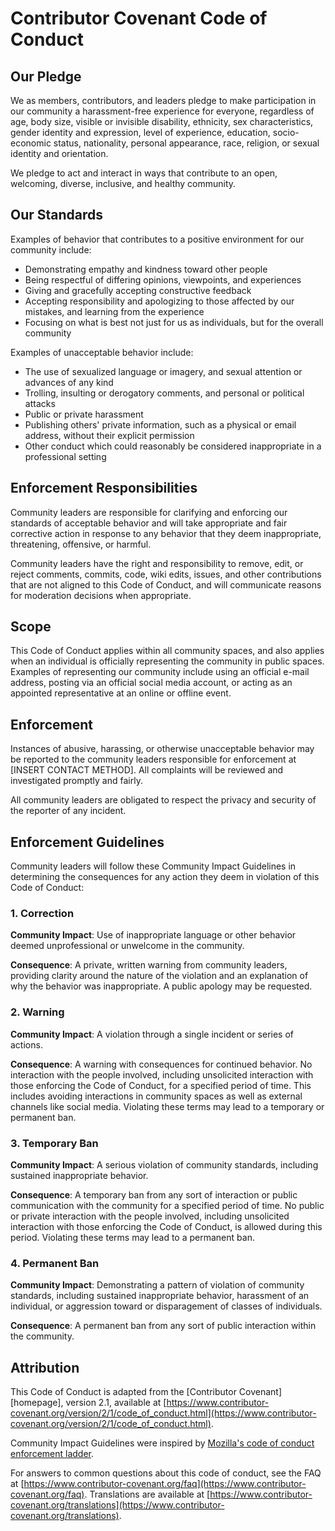<!-- === OmniNode:Metadata ===
<!-- metadata_version: 0.1.0 -->
<!-- protocol_version: 0.1.0 -->
<!-- owner: OmniNode Team -->
<!-- copyright: OmniNode Team -->
<!-- schema_version: 0.1.0 -->
<!-- name: CODE_OF_CONDUCT.md -->
<!-- version: 1.0.0 -->
<!-- uuid: e1182745-67f2-40cc-9c2e-df35aa5025ee -->
<!-- author: OmniNode Team -->
<!-- created_at: 2025-05-21T12:41:40.155347 -->
<!-- last_modified_at: 2025-05-21T16:42:46.074873 -->
<!-- description: Stamped by ONEX -->
<!-- state_contract: state_contract://default -->
<!-- lifecycle: active -->
<!-- hash: 64d71fdbd196e7b49d06c24110024036b8eec77458ac5e7b4109691026178e3f -->
<!-- entrypoint: {'type': 'python', 'target': 'CODE_OF_CONDUCT.md'} -->
<!-- runtime_language_hint: python>=3.11 -->
<!-- namespace: onex.stamped.CODE_OF_CONDUCT -->
<!-- meta_type: tool -->
<!-- === /OmniNode:Metadata === -->

<!-- === OmniNode:Metadata ===
<!-- metadata_version: 0.1.0 -->
<!-- protocol_version: 0.1.0 -->
<!-- owner: OmniNode Team -->
<!-- copyright: OmniNode Team -->
<!-- schema_version: 0.1.0 -->
<!-- name: CODE_OF_CONDUCT.md -->
<!-- version: 1.0.0 -->
<!-- uuid: 8a5d9c67-cb0b-4b8a-b12f-14c95285b110 -->
<!-- author: OmniNode Team -->
<!-- created_at: 2025-05-21T12:33:43.430331 -->
<!-- last_modified_at: 2025-05-21T16:39:55.686296 -->
<!-- description: Stamped by ONEX -->
<!-- state_contract: state_contract://default -->
<!-- lifecycle: active -->
<!-- hash: e356d503ad82b996de69ddadbd4341faadf3a78cba881e752b23e4dbce8860ec -->
<!-- entrypoint: {'type': 'python', 'target': 'CODE_OF_CONDUCT.md'} -->
<!-- runtime_language_hint: python>=3.11 -->
<!-- namespace: onex.stamped.CODE_OF_CONDUCT -->
<!-- meta_type: tool -->
<!-- === /OmniNode:Metadata === -->

<!-- === OmniNode:Metadata ===
<!-- metadata_version: 0.1.0 -->
<!-- protocol_version: 0.1.0 -->
<!-- owner: OmniNode Team -->
<!-- copyright: OmniNode Team -->
<!-- schema_version: 0.1.0 -->
<!-- name: CODE_OF_CONDUCT.md -->
<!-- version: 1.0.0 -->
<!-- uuid: 919fcd76-7115-49b9-9a62-cd50dd0bd81d -->
<!-- author: OmniNode Team -->
<!-- created_at: 2025-05-21T09:28:42.658521 -->
<!-- last_modified_at: 2025-05-21T16:24:00.324226 -->
<!-- description: Stamped by ONEX -->
<!-- state_contract: state_contract://default -->
<!-- lifecycle: active -->
<!-- hash: 63a2aa51b014049bf412e5f2c9af48eaf782e6b88115e02bc32dbcc00269bada -->
<!-- entrypoint: {'type': 'python', 'target': 'CODE_OF_CONDUCT.md'} -->
<!-- runtime_language_hint: python>=3.11 -->
<!-- namespace: onex.stamped.CODE_OF_CONDUCT -->
<!-- meta_type: tool -->
<!-- === /OmniNode:Metadata === -->

# Contributor Covenant Code of Conduct

## Our Pledge

We as members, contributors, and leaders pledge to make participation in our community a harassment-free experience for everyone, regardless of age, body size, visible or invisible disability, ethnicity, sex characteristics, gender identity and expression, level of experience, education, socio-economic status, nationality, personal appearance, race, religion, or sexual identity and orientation.

We pledge to act and interact in ways that contribute to an open, welcoming, diverse, inclusive, and healthy community.

## Our Standards

Examples of behavior that contributes to a positive environment for our community include:

- Demonstrating empathy and kindness toward other people
- Being respectful of differing opinions, viewpoints, and experiences
- Giving and gracefully accepting constructive feedback
- Accepting responsibility and apologizing to those affected by our mistakes, and learning from the experience
- Focusing on what is best not just for us as individuals, but for the overall community

Examples of unacceptable behavior include:

- The use of sexualized language or imagery, and sexual attention or advances of any kind
- Trolling, insulting or derogatory comments, and personal or political attacks
- Public or private harassment
- Publishing others' private information, such as a physical or email address, without their explicit permission
- Other conduct which could reasonably be considered inappropriate in a professional setting

## Enforcement Responsibilities

Community leaders are responsible for clarifying and enforcing our standards of acceptable behavior and will take appropriate and fair corrective action in response to any behavior that they deem inappropriate, threatening, offensive, or harmful.

Community leaders have the right and responsibility to remove, edit, or reject comments, commits, code, wiki edits, issues, and other contributions that are not aligned to this Code of Conduct, and will communicate reasons for moderation decisions when appropriate.

## Scope

This Code of Conduct applies within all community spaces, and also applies when an individual is officially representing the community in public spaces. Examples of representing our community include using an official e-mail address, posting via an official social media account, or acting as an appointed representative at an online or offline event.

## Enforcement

Instances of abusive, harassing, or otherwise unacceptable behavior may be reported to the community leaders responsible for enforcement at [INSERT CONTACT METHOD]. All complaints will be reviewed and investigated promptly and fairly.

All community leaders are obligated to respect the privacy and security of the reporter of any incident.

## Enforcement Guidelines

Community leaders will follow these Community Impact Guidelines in determining the consequences for any action they deem in violation of this Code of Conduct:

### 1. Correction
**Community Impact**: Use of inappropriate language or other behavior deemed unprofessional or unwelcome in the community.

**Consequence**: A private, written warning from community leaders, providing clarity around the nature of the violation and an explanation of why the behavior was inappropriate. A public apology may be requested.

### 2. Warning
**Community Impact**: A violation through a single incident or series of actions.

**Consequence**: A warning with consequences for continued behavior. No interaction with the people involved, including unsolicited interaction with those enforcing the Code of Conduct, for a specified period of time. This includes avoiding interactions in community spaces as well as external channels like social media. Violating these terms may lead to a temporary or permanent ban.

### 3. Temporary Ban
**Community Impact**: A serious violation of community standards, including sustained inappropriate behavior.

**Consequence**: A temporary ban from any sort of interaction or public communication with the community for a specified period of time. No public or private interaction with the people involved, including unsolicited interaction with those enforcing the Code of Conduct, is allowed during this period. Violating these terms may lead to a permanent ban.

### 4. Permanent Ban
**Community Impact**: Demonstrating a pattern of violation of community standards, including sustained inappropriate behavior, harassment of an individual, or aggression toward or disparagement of classes of individuals.

**Consequence**: A permanent ban from any sort of public interaction within the community.

## Attribution

This Code of Conduct is adapted from the [Contributor Covenant][homepage], version 2.1, available at [https://www.contributor-covenant.org/version/2/1/code_of_conduct.html](https://www.contributor-covenant.org/version/2/1/code_of_conduct.html).

Community Impact Guidelines were inspired by [Mozilla's code of conduct enforcement ladder](https://github.com/mozilla/diversity).

For answers to common questions about this code of conduct, see the FAQ at [https://www.contributor-covenant.org/faq](https://www.contributor-covenant.org/faq). Translations are available at [https://www.contributor-covenant.org/translations](https://www.contributor-covenant.org/translations).
